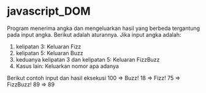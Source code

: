 # javascript_DOM

Program menerima angka dan mengeluarkan hasil yang berbeda tergantung pada input angka.
Berikut adalah aturannya. Jika input angka adalah:
1. kelipatan 3: Keluaran Fizz
2. kelipatan 5: Keluaran Buzz
3. keduanya kelipatan 3 dan kelipatan 5: Keluaran FizzBuzz
4. Kasus lain: Keluarkan nomor apa adanya

Berikut contoh input dan hasil eksekusi
100 => Buzz!
18 => Fizz!
75 => FizzBuzz!
89 => 89